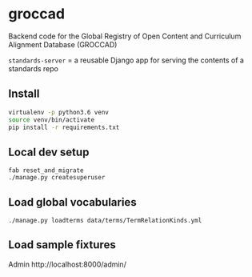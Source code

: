 # groccad
Backend code for the Global Registry of Open Content and Curriculum Alignment Database (GROCCAD)

`standards-server` = a reusable Django app for serving the contents of a standards repo



## Install

```bash
virtualenv -p python3.6 venv
source venv/bin/activate
pip install -r requirements.txt
```


## Local dev setup

```
fab reset_and_migrate
./manage.py createsuperuser
```


## Load global vocabularies

```
./manage.py loadterms data/terms/TermRelationKinds.yml
```



## Load sample fixtures



Admin http://localhost:8000/admin/

